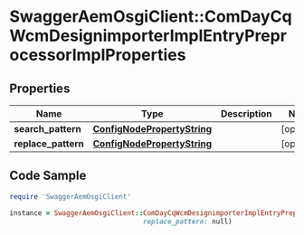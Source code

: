 # SwaggerAemOsgiClient::ComDayCqWcmDesignimporterImplEntryPreprocessorImplProperties

## Properties

Name | Type | Description | Notes
------------ | ------------- | ------------- | -------------
**search_pattern** | [**ConfigNodePropertyString**](ConfigNodePropertyString.md) |  | [optional] 
**replace_pattern** | [**ConfigNodePropertyString**](ConfigNodePropertyString.md) |  | [optional] 

## Code Sample

```ruby
require 'SwaggerAemOsgiClient'

instance = SwaggerAemOsgiClient::ComDayCqWcmDesignimporterImplEntryPreprocessorImplProperties.new(search_pattern: null,
                                 replace_pattern: null)
```


